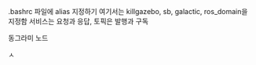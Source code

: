 .bashrc 파일에 alias 지정하기 여기서는 killgazebo, sb, galactic, ros_domain을 지정함
 서비스는 요청과 응답, 토픽은 발행과 구독


동그라미 노드

ㅅ